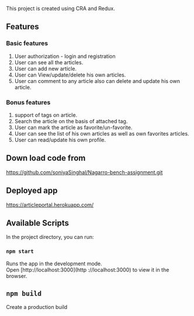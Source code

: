 This project is created using CRA and Redux.

## Features

### Basic features

1. User authorization - login and registration
2. User can see all the articles.
3. User can add new article.
4. User can View/update/delete his own articles.
5. User can comment to any article also can delete and update his own article.

### Bonus features

1. support of tags on article.
2. Search the article on the basis of attached tag.
3. User can mark the article as favorite/un-favorite.
4. User can see the list of his own articles as well as own favorites articles.
5. User can read/update his own profile.

## Down load code from

https://github.com/soniyaSinghal/Nagarro-bench-assignment.git

## Deployed app

https://articleportal.herokuapp.com/

## Available Scripts

In the project directory, you can run:

### `npm start`

Runs the app in the development mode.<br />
Open [http://localhost:3000](http
://localhost:3000) to view it in the browser.

## `npm build`

Create a production build
